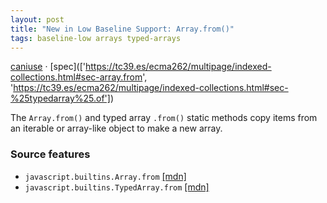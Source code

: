 ```yaml
---
layout: post
title: "New in Low Baseline Support: Array.from()"
tags: baseline-low arrays typed-arrays
---
```


[caniuse](https://caniuse.com/?search=array-from) · [spec](['https://tc39.es/ecma262/multipage/indexed-collections.html#sec-array.from', 'https://tc39.es/ecma262/multipage/indexed-collections.html#sec-%25typedarray%25.of'])

The `Array.from()` and typed array `.from()` static methods copy items from an iterable or array-like object to make a new array.

### Source features

- ``javascript.builtins.Array.from`` [[mdn]](https://developer.mozilla.org/en-US/search?q=javascript.builtins.Array.from)
- ``javascript.builtins.TypedArray.from`` [[mdn]](https://developer.mozilla.org/en-US/search?q=javascript.builtins.TypedArray.from)
